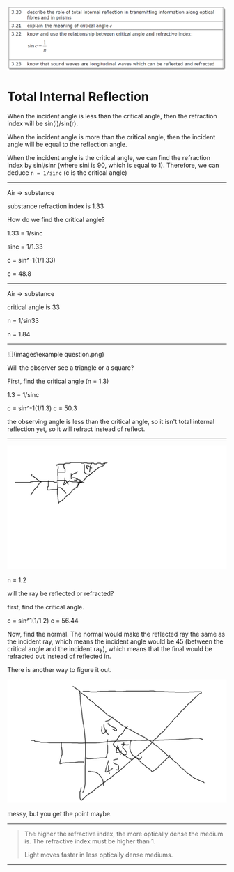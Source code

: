 ![](images\TIR.png)

# Total Internal Reflection

When the incident angle is less than the critical angle, then the refraction index will be sin(i)/sin(r).

When the incident angle is more than the critical angle, then the incident angle will be equal to the reflection angle.

When the incident angle is the critical angle, we can find the refraction index by sini/sinr (where sini is 90, which is equal to 1). Therefore, we can deduce `n = 1/sinc` (c is the critical angle)

---

Air -> substance

substance refraction index is 1.33

How do we find the critical angle?

1.33 = 1/sinc

sinc = 1/1.33

c = sin^-1(1/1.33)

c = 48.8

---

Air -> substance

critical angle is 33

n = 1/sin33

n = 1.84

---

![](images\example question.png)

Will the observer see a triangle or a square?

First, find the critical angle (n = 1.3)

1.3 = 1/sinc

c = sin^-1(1/1.3)
c = 50.3

the observing angle is less than the critical angle, so it isn't total internal reflection yet, so it will refract instead of reflect.

---

![](images/exq2.png)

n = 1.2

will the ray be reflected or refracted?

first, find the critical angle.

c = sin^1(1/1.2)
c = 56.44

Now, find the normal. The normal would make the reflected ray the same as the incident ray, which means the incident angle would be 45 (between the critical angle and the incident ray), which means that the final would be refracted out instead of reflected in.

There is another way to figure it out.

![](images/anq2.png)

messy, but you get the point maybe.


---

> The higher the refractive index, the more optically dense the medium is. The refractive index must be higher than 1.
>
> Light moves faster in less optically dense mediums.

---
